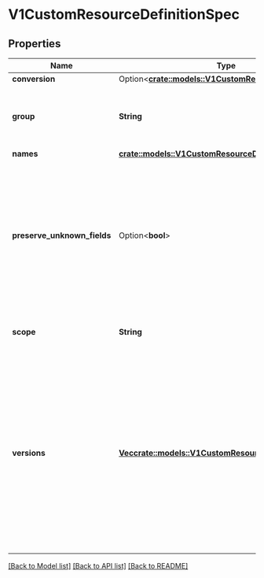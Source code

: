 # V1CustomResourceDefinitionSpec

## Properties

Name | Type | Description | Notes
------------ | ------------- | ------------- | -------------
**conversion** | Option<[**crate::models::V1CustomResourceConversion**](v1.CustomResourceConversion.md)> |  | [optional]
**group** | **String** | group is the API group of the defined custom resource. The custom resources are served under `/apis/<group>/...`. Must match the name of the CustomResourceDefinition (in the form `<names.plural>.<group>`). | 
**names** | [**crate::models::V1CustomResourceDefinitionNames**](v1.CustomResourceDefinitionNames.md) |  | 
**preserve_unknown_fields** | Option<**bool**> | preserveUnknownFields indicates that object fields which are not specified in the OpenAPI schema should be preserved when persisting to storage. apiVersion, kind, metadata and known fields inside metadata are always preserved. This field is deprecated in favor of setting `x-preserve-unknown-fields` to true in `spec.versions[*].schema.openAPIV3Schema`. See https://kubernetes.io/docs/tasks/access-kubernetes-api/custom-resources/custom-resource-definitions/#pruning-versus-preserving-unknown-fields for details. | [optional]
**scope** | **String** | scope indicates whether the defined custom resource is cluster- or namespace-scoped. Allowed values are `Cluster` and `Namespaced`. | 
**versions** | [**Vec<crate::models::V1CustomResourceDefinitionVersion>**](v1.CustomResourceDefinitionVersion.md) | versions is the list of all API versions of the defined custom resource. Version names are used to compute the order in which served versions are listed in API discovery. If the version string is \"kube-like\", it will sort above non \"kube-like\" version strings, which are ordered lexicographically. \"Kube-like\" versions start with a \"v\", then are followed by a number (the major version), then optionally the string \"alpha\" or \"beta\" and another number (the minor version). These are sorted first by GA > beta > alpha (where GA is a version with no suffix such as beta or alpha), and then by comparing major version, then minor version. An example sorted list of versions: v10, v2, v1, v11beta2, v10beta3, v3beta1, v12alpha1, v11alpha2, foo1, foo10. | 

[[Back to Model list]](../README.md#documentation-for-models) [[Back to API list]](../README.md#documentation-for-api-endpoints) [[Back to README]](../README.md)


